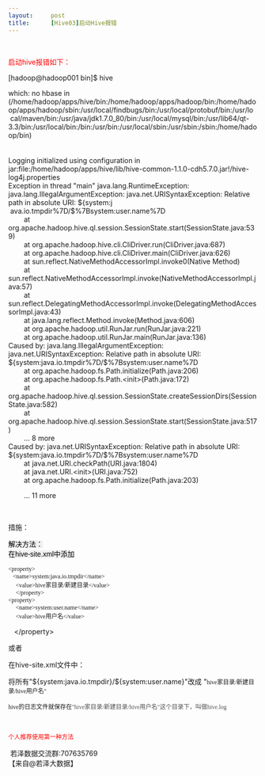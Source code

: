 ```yaml
---
layout:     post
title:      [Hive03]启动Hive报错
---
```

<div id="article_content" class="article_content clearfix csdn-tracking-statistics" data-pid="blog" data-mod="popu_307" data-dsm="post">
								            <link rel="stylesheet" href="https://csdnimg.cn/release/phoenix/template/css/ck_htmledit_views-f76675cdea.css">
						<div class="htmledit_views" id="content_views">
                <p>    <br></p><p><span style="color:#ff0000;">启动hive报错如下：</span></p><p>[hadoop@hadoop001 bin]$ hive</p>which: no hbase in (/home/hadoop/apps/hive/bin:/home/hadoop/apps/hadoop/bin:/home/hadoop/apps/hadoop/sbin:/usr/local/findbugs/bin:/usr/local/protobuf/bin:/usr/lo    cal/maven/bin:/usr/java/jdk1.7.0_80/bin:/usr/local/mysql/bin:/usr/lib64/qt-3.3/bin:/usr/local/bin:/bin:/usr/bin:/usr/local/sbin:/usr/sbin:/sbin:/home/hadoop/bin)<br><br><br>Logging initialized using configuration in jar:file:/home/hadoop/apps/hive/lib/hive-common-1.1.0-cdh5.7.0.jar!/hive-log4j.properties<br>Exception in thread "main" java.lang.RuntimeException: java.lang.IllegalArgumentException: java.net.URISyntaxException: Relative path in absolute URI: ${system:j    ava.io.tmpdir%7D/$%7Bsystem:user.name%7D<br>        at org.apache.hadoop.hive.ql.session.SessionState.start(SessionState.java:539)<br>        at org.apache.hadoop.hive.cli.CliDriver.run(CliDriver.java:687)<br>        at org.apache.hadoop.hive.cli.CliDriver.main(CliDriver.java:626)<br>        at sun.reflect.NativeMethodAccessorImpl.invoke0(Native Method)<br>        at sun.reflect.NativeMethodAccessorImpl.invoke(NativeMethodAccessorImpl.java:57)<br>        at sun.reflect.DelegatingMethodAccessorImpl.invoke(DelegatingMethodAccessorImpl.java:43)<br>        at java.lang.reflect.Method.invoke(Method.java:606)<br>        at org.apache.hadoop.util.RunJar.run(RunJar.java:221)<br>        at org.apache.hadoop.util.RunJar.main(RunJar.java:136)<br>Caused by: java.lang.IllegalArgumentException: java.net.URISyntaxException: Relative path in absolute URI: ${system:java.io.tmpdir%7D/$%7Bsystem:user.name%7D<br>        at org.apache.hadoop.fs.Path.initialize(Path.java:206)<br>        at org.apache.hadoop.fs.Path.&lt;init&gt;(Path.java:172)<br>        at org.apache.hadoop.hive.ql.session.SessionState.createSessionDirs(SessionState.java:582)<br>        at org.apache.hadoop.hive.ql.session.SessionState.start(SessionState.java:517)<br>        ... 8 more<br>Caused by: java.net.URISyntaxException: Relative path in absolute URI: ${system:java.io.tmpdir%7D/$%7Bsystem:user.name%7D<br>        at java.net.URI.checkPath(URI.java:1804)<br>        at java.net.URI.&lt;init&gt;(URI.java:752)<br>        at org.apache.hadoop.fs.Path.initialize(Path.java:203)<br><p>        ... 11 more</p><p><br></p><p>措施：</p><p><span style="font-family:Calibri, sans-serif;color:rgb(68,68,68);font-size:14px;background-color:rgb(241,241,241);"><span style="font-size:10.5pt;"><span style="color:#000000;">解决方法：</span></span></span><br style="color:rgb(68,68,68);font-family:'微软雅黑', '宋体';font-size:14px;background-color:rgb(241,241,241);"><span style="font-family:Calibri, sans-serif;color:rgb(68,68,68);font-size:14px;background-color:rgb(241,241,241);"><span style="font-size:10.5pt;"><span style="color:#000000;">在hive-site.xml中添加</span></span></span><br style="color:rgb(68,68,68);font-family:'微软雅黑', '宋体';font-size:14px;background-color:rgb(241,241,241);"><span style="font-family:Calibri, sans-serif;color:rgb(68,68,68);font-size:14px;background-color:rgb(241,241,241);"><span style="font-size:10.5pt;"><span style="color:#000000;"></span></span></span></p><div align="left" style="font-size:9pt;font-family:'微软雅黑', '宋体';">&lt;property&gt;</div><div align="left" style="font-size:9pt;font-family:'微软雅黑', '宋体';">   &lt;name&gt;system:java.io.tmpdir&lt;/name&gt;</div><div align="left" style="font-size:9pt;font-family:'微软雅黑', '宋体';">     &lt;value&gt;hive家目录/新建目录&lt;/value&gt;</div><div align="left" style="font-size:9pt;font-family:'微软雅黑', '宋体';">     &lt;/property&gt;</div><div align="left" style="font-size:9pt;font-family:'微软雅黑', '宋体';">&lt;property&gt;</div><div align="left" style="font-size:9pt;font-family:'微软雅黑', '宋体';">     &lt;name&gt;system:user.name&lt;/name&gt;</div><div align="left" style="font-size:9pt;font-family:'微软雅黑', '宋体';">     &lt;value&gt;hive用户名&lt;/value&gt;</div><p>   &lt;/property&gt;</p><p>或者</p><p>在hive-site.xml文件中：</p><p>将所有"${system:java.io.tmpdir}/${system:user.name}"改成 "<span style="font-family:'微软雅黑', '宋体';font-size:12px;">hive家目录/新建目录/hive用户名"</span></p><p><span style="font-family:'微软雅黑', '宋体';font-size:12px;">hive的日志文件就保存在<span style="color:rgb(79,79,79);text-align:justify;">"</span><span style="color:rgb(79,79,79);font-family:'微软雅黑', '宋体';font-size:12px;">hive家目录/新建目录/hive用户名"这个目录下，叫做hive.log</span></span></p><p><span style="font-family:'微软雅黑', '宋体';font-size:12px;"><span style="color:rgb(79,79,79);font-family:'微软雅黑', '宋体';font-size:12px;"><br></span></span></p><p><span style="font-family:'微软雅黑', '宋体';"><span style="font-size:12px;"><span style="color:#ff0000;">个人推荐使用第一种方法</span></span></span></p><span style="text-align:justify;font-family:Arial;font-size:12px;text-indent:28px;color:rgb(51,51,51);"></span><p></p><p><span style="color:rgb(102,102,102);font-family:'宋体', Arial;"></span></p><div> 若泽数据交流群:707635769 </div>【来自@若泽大数据】<br><p></p>            </div>
                </div>